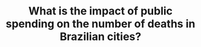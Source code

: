 ---
layout: post
title: What is the impact of public spending on the number of deaths in Brazilian cities?
description: This project aims to understand how certain economic variables impact the number of deaths in Brazilian cities.
---